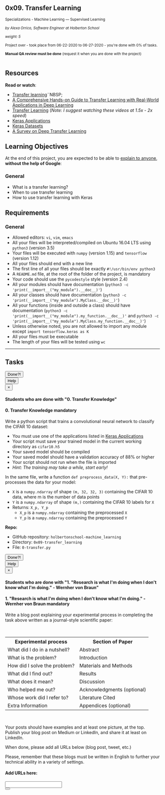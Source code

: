 <article class="pending_logs"><div id="jigsaw-shortcut-lists"></div><h1 class="gap">0x09. Transfer Learning</h1><div id="project_id" style="display: none" data-project-id="505"></div><p class="sm-gap"><small><i class="fa fa-folder-open"></i> Specializations - Machine Learning ― Supervised Learning </small></p><p><em><small><i class="fa fa-user"></i> by Alexa Orrico, Software Engineer at Holberton School </small></em></p><p><em><small><i class="fa fa-cogs"></i> weight: 5 </small></em></p><p><small><i class="fa fa-calendar"></i> Project over - took place from 06-22-2020 to 06-27-2020 - you're done with <span id="student_task_done_percentage">0</span>% of tasks. </small></p><p><small><i class="fa fa-check-square"></i><strong>Manual QA review must be done</strong> (request it when you are done with the project) </small></p><article id="description" class="gap formatted-content"><p><img src="https://holbertonintranet.s3.amazonaws.com/uploads/medias/2019/1/163c04ba1a1523f33173.jpg?X-Amz-Algorithm=AWS4-HMAC-SHA256&amp;X-Amz-Credential=AKIARDDGGGOUWMNL5ANN%2F20200704%2Fus-east-1%2Fs3%2Faws4_request&amp;X-Amz-Date=20200704T023047Z&amp;X-Amz-Expires=86400&amp;X-Amz-SignedHeaders=host&amp;X-Amz-Signature=b23dbaa7a0683c36d2d4509a7b2198af27f5ba9fb3ca54c668b12a28d8e6b225" alt="" style=""></p><h2>Resources</h2><p><strong>Read or watch</strong>:</p><ul><li><a href="/rltoken/iDLig1rnDoigSnqiqaxcYg" title="Transfer learning" target="_blank">Transfer learning</a>¨NBSP;</li><li><a href="/rltoken/iMnDsHvdqMTIKoTpdvUrVg" title="A Comprehensive Hands-on Guide to Transfer Learning with Real-World Applications in Deep Learning" target="_blank">A Comprehensive Hands-on Guide to Transfer Learning with Real-World Applications in Deep Learning</a></li><li><a href="/rltoken/4NuXO5rWno8j5WICOJRUmA" title="Transfer Learning" target="_blank">Transfer Learning</a> (<em>Note: I suggest watching these videos at 1.5x - 2x speed</em>)</li><li><a href="/rltoken/x6jAoAGkY9dHNZwT-uenow" title="Keras Applications" target="_blank">Keras Applications</a></li><li><a href="/rltoken/BBF930SSqD8tZHq9R-o1Sg" title="Keras Datasets" target="_blank">Keras Datasets</a></li><li><a href="/rltoken/094hW_tsJrotSljWeiCSSA" title="A Survey on Deep Transfer Learning" target="_blank">A Survey on Deep Transfer Learning</a></li></ul><h2>Learning Objectives</h2><p>At the end of this project, you are expected to be able to <a href="/rltoken/gzMye98WMCw3bLTsV-ui0Q" title="explain to anyone" target="_blank">explain to anyone</a>, <strong>without the help of Google</strong>:</p><h3>General</h3><ul><li>What is a transfer learning?</li><li>When to use transfer learning</li><li>How to use transfer learning with Keras</li></ul><h2>Requirements</h2><h3>General</h3><ul><li>Allowed editors: <code>vi</code>, <code>vim</code>, <code>emacs</code></li><li>All your files will be interpreted/compiled on Ubuntu 16.04 LTS using <code>python3</code> (version 3.5)</li><li>Your files will be executed with <code>numpy</code> (version 1.15) and <code>tensorflow</code> (version 1.12)</li><li>All your files should end with a new line</li><li>The first line of all your files should be exactly <code>#!/usr/bin/env python3</code></li><li>A <code>README.md</code> file, at the root of the folder of the project, is mandatory</li><li>Your code should use the <code>pycodestyle</code> style (version 2.4)</li><li>All your modules should have documentation (<code>python3 -c 'print(__import__("my_module").__doc__)'</code>)</li><li>All your classes should have documentation (<code>python3 -c 'print(__import__("my_module").MyClass.__doc__)'</code>)</li><li>All your functions (inside and outside a class) should have documentation (<code>python3 -c 'print(__import__("my_module").my_function.__doc__)'</code> and <code>python3 -c 'print(__import__("my_module").MyClass.my_function.__doc__)'</code>)</li><li>Unless otherwise noted, you are not allowed to import any module except <code>import tensorflow.keras as K</code></li><li>All your files must be executable</li><li>The length of your files will be tested using <code>wc</code></li></ul></article><!-- Servers --><!-- Tasks --><hr class="gap"><h2 class="gap">Tasks</h2><section class="formatted-content"><div data-role="task3797" data-position="1"><div class=" clearfix gap" id="task-3797"><span id="user_id" data-id="870"></span><div class="student_task_controls"><!-- button Done --><button class="student_task_done btn btn-default no" data-task-id="3797"><span class="no"><i class="fa fa-square-o"></i></span><span class="yes"><i class="fa fa-check-square-o"></i></span><span class="pending"><i class="fa fa-spinner fa-pulse"></i></span> Done<span class="no pending">?</span><span class="yes">!</span></button><br><!-- button Help! --><button class="users_done_for_task btn btn-default btn-default" data-task-id="3797" data-project-id="505" data-toggle="modal" data-target="#task-3797-users-done-modal"> Help </button><div class="modal fade users-done-modal" id="task-3797-users-done-modal" data-task-id="3797" data-project-id="505"><div class="modal-dialog"><div class="modal-content"><div class="modal-header"><button type="button" class="close" data-dismiss="modal" aria-label="Close"><span aria-hidden="true">×</span></button><h4 class="modal-title">Students who are done with "0. Transfer Knowledge"</h4></div><div class="modal-body"><div class="list-group"></div><div class="spinner"><div class="bounce1"></div><div class="bounce2"></div><div class="bounce3"></div></div><div class="error"></div></div></div></div></div></div><h4 class="task"> 0. Transfer Knowledge <span class="alert alert-warning mandatory-optional"> mandatory </span></h4><!-- Progress vs Score --><!-- Task Body --><p>Write a python script that trains a convolutional neural network to classify the CIFAR 10 dataset:</p><ul><li>You must use one of the applications listed in <a href="/rltoken/x6jAoAGkY9dHNZwT-uenow" title="Keras Applications" target="_blank">Keras Applications</a></li><li>Your script must save your trained model in the current working directory as <code>cifar10.h5</code></li><li>Your saved model should be compiled</li><li>Your saved model should have a validation accuracy of 88% or higher</li><li>Your script should not run when the file is imported</li><li><em>Hint: The training may take a while, start early!</em></li></ul><p>In the same file, write a function <code>def preprocess_data(X, Y):</code> that pre-processes the data for your model:</p><ul><li><code>X</code> is a <code>numpy.ndarray</code> of shape <code>(m, 32, 32, 3)</code> containing the CIFAR 10 data, where m is the number of data points</li><li><code>Y</code> is a <code>numpy.ndarray</code> of shape <code>(m,)</code> containing the CIFAR 10 labels for <code>X</code></li><li>Returns: <code>X_p, Y_p</code><ul><li><code>X_p</code> is a <code>numpy.ndarray</code> containing the preprocessed <code>X</code></li><li><code>Y_p</code> is a <code>numpy.ndarray</code> containing the preprocessed <code>Y</code></li></ul></li></ul><precode language="" precodenum="0"></precode><!-- Task URLs --><!-- Github information --><p class="sm-gap"><strong>Repo:</strong></p><ul><li>GitHub repository: <code>holbertonschool-machine_learning</code></li><li>Directory: <code>0x09-transfer_learning</code></li><li>File: <code>0-transfer.py</code></li></ul></div></div><div data-role="task3820" data-position="2"><div class=" clearfix gap" id="task-3820"><span id="user_id" data-id="870"></span><div class="student_task_controls"><!-- button Done --><button class="student_task_done btn btn-default no" data-task-id="3820"><span class="no"><i class="fa fa-square-o"></i></span><span class="yes"><i class="fa fa-check-square-o"></i></span><span class="pending"><i class="fa fa-spinner fa-pulse"></i></span> Done<span class="no pending">?</span><span class="yes">!</span></button><br><!-- button Help! --><button class="users_done_for_task btn btn-default btn-default" data-task-id="3820" data-project-id="505" data-toggle="modal" data-target="#task-3820-users-done-modal"> Help </button><div class="modal fade users-done-modal" id="task-3820-users-done-modal" data-task-id="3820" data-project-id="505"><div class="modal-dialog"><div class="modal-content"><div class="modal-header"><button type="button" class="close" data-dismiss="modal" aria-label="Close"><span aria-hidden="true">×</span></button><h4 class="modal-title">Students who are done with "1. "Research is what I'm doing when I don't know what I'm doing." - Wernher von Braun"</h4></div><div class="modal-body"><div class="list-group"></div><div class="spinner"><div class="bounce1"></div><div class="bounce2"></div><div class="bounce3"></div></div><div class="error"></div></div></div></div></div></div><h4 class="task"> 1. "Research is what I'm doing when I don't know what I'm doing." - Wernher von Braun <span class="alert alert-warning mandatory-optional"> mandatory </span></h4><!-- Progress vs Score --><!-- Task Body --><p>Write a blog post explaining your experimental process in completing the task above written as a journal-style scientific paper:</p><p><br></p><table class="hbtn-table"><tbody><tr><th>Experimental process</th><th>Section of Paper</th></tr><tr><td>What did I do in a nutshell?</td><td>Abstract</td></tr><tr><td>What is the problem?</td><td>Introduction</td></tr><tr><td>How did I solve the problem?</td><td>Materials and Methods</td></tr><tr><td>What did I find out?</td><td>Results</td></tr><tr><td>What does it mean?</td><td>Discussion</td></tr><tr><td>Who helped me out?</td><td>Acknowledgments (optional)</td></tr><tr><td>Whose work did I refer to?</td><td>Literature Cited</td></tr><tr><td>Extra Information</td><td>Appendices (optional)</td></tr></tbody></table><p><br></p><p>Your posts should have examples and at least one picture, at the top. Publish your blog post on Medium or LinkedIn, and share it at least on LinkedIn.</p><p>When done, please add all URLs below (blog post, tweet, etc.)</p><p>Please, remember that these blogs must be written in English to further your technical ability in a variety of settings.</p><!-- Task URLs --><div class="blog_post_div"><h4> Add URLs here:</h4><div class="form-group row"><div class="col-sm-11"><input id="input_3820" type="text" value="" class="form-control"></div><div class="col-sm-1"><button data-task-requesting="0" data-user-id="870" data-task-id="3820" type="button" class="add_task_url"><span class="glyphicon glyphicon-plus" aria-hidden="true"></span></button></div></div><div class="task_url_error_msg" data-task-id="3820"></div><ul class="list_3820"></ul></div><!-- Github information --></div></div></section></article>